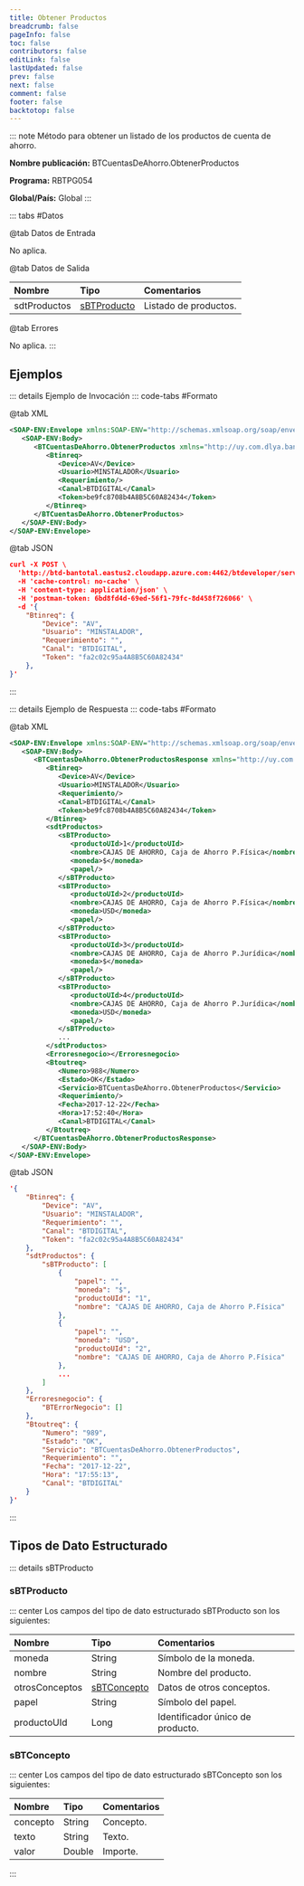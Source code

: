 ```yaml
---
title: Obtener Productos
breadcrumb: false
pageInfo: false
toc: false
contributors: false
editLink: false
lastUpdated: false
prev: false
next: false
comment: false
footer: false
backtotop: false
---
```


<!-- ABRE DATOS DEL MÉTODO -->
::: note Método para obtener un listado de los productos de cuenta de ahorro.

**Nombre publicación:** BTCuentasDeAhorro.ObtenerProductos

**Programa:** RBTPG054

**Global/País:** Global
:::
<!-- CIERRA DATOS DEL MÉTODO -->

<!-- ABRE TABLA DE DATOS -->
::: tabs #Datos 

@tab Datos de Entrada

No aplica.

@tab Datos de Salida

Nombre | Tipo | Comentarios
:--------- | :----------- | :-----------
sdtProductos | [sBTProducto](#sbtproducto) | Listado de productos.

@tab Errores

No aplica.
::: 
<!-- CIERRA TABLA DE DATOS -->

## **Ejemplos**

<!-- ABRE EJEMPLO DE INVOCACIÓN -->
::: details Ejemplo de Invocación 
::: code-tabs #Formato

@tab XML
```xml
<SOAP-ENV:Envelope xmlns:SOAP-ENV="http://schemas.xmlsoap.org/soap/envelope/" xmlns:xsd="http://www.w3.org/2001/XMLSchema" xmlns:SOAP-ENC="http://schemas.xmlsoap.org/soap/encoding/" xmlns:xsi="http://www.w3.org/2001/XMLSchema-instance"> 
   <SOAP-ENV:Body> 
      <BTCuentasDeAhorro.ObtenerProductos xmlns="http://uy.com.dlya.bantotal/BTSOA/"> 
         <Btinreq> 
            <Device>AV</Device> 
            <Usuario>MINSTALADOR</Usuario> 
            <Requerimiento/> 
            <Canal>BTDIGITAL</Canal> 
            <Token>be9fc8708b4A8B5C60A82434</Token> 
         </Btinreq> 
      </BTCuentasDeAhorro.ObtenerProductos> 
   </SOAP-ENV:Body> 
</SOAP-ENV:Envelope> 
```

@tab JSON
```json
curl -X POST \ 
  'http://btd-bantotal.eastus2.cloudapp.azure.com:4462/btdeveloper/servlet/com.dlya.bantotal.odwsbt_BTCuentasDeAhorro?ObtenerProductos=' \ 
  -H 'cache-control: no-cache' \ 
  -H 'content-type: application/json' \ 
  -H 'postman-token: 6bd8fd4d-69ed-56f1-79fc-8d458f726066' \ 
  -d '{ 
	"Btinreq": { 
		"Device": "AV", 
		"Usuario": "MINSTALADOR", 
		"Requerimiento": "", 
		"Canal": "BTDIGITAL", 
		"Token": "fa2c02c95a4A8B5C60A82434" 
	}, 
}'
```
:::
<!-- CIERRA EJEMPLO DE INVOCACIÓN -->

<!-- ABRE EJEMPLO DE RESPUESTA -->
::: details Ejemplo de Respuesta 
::: code-tabs #Formato

@tab XML
```xml
<SOAP-ENV:Envelope xmlns:SOAP-ENV="http://schemas.xmlsoap.org/soap/envelope/" xmlns:xsd="http://www.w3.org/2001/XMLSchema" xmlns:SOAP-ENC="http://schemas.xmlsoap.org/soap/encoding/" xmlns:xsi="http://www.w3.org/2001/XMLSchema-instance"> 
   <SOAP-ENV:Body> 
      <BTCuentasDeAhorro.ObtenerProductosResponse xmlns="http://uy.com.dlya.bantotal/BTSOA/"> 
         <Btinreq> 
            <Device>AV</Device> 
            <Usuario>MINSTALADOR</Usuario> 
            <Requerimiento/> 
            <Canal>BTDIGITAL</Canal> 
            <Token>be9fc8708b4A8B5C60A82434</Token> 
         </Btinreq> 
         <sdtProductos> 
            <sBTProducto> 
               <productoUId>1</productoUId> 
               <nombre>CAJAS DE AHORRO, Caja de Ahorro P.Física</nombre> 
               <moneda>$</moneda> 
               <papel/> 
            </sBTProducto> 
            <sBTProducto> 
               <productoUId>2</productoUId> 
               <nombre>CAJAS DE AHORRO, Caja de Ahorro P.Física</nombre> 
               <moneda>USD</moneda> 
               <papel/> 
            </sBTProducto> 
            <sBTProducto> 
               <productoUId>3</productoUId> 
               <nombre>CAJAS DE AHORRO, Caja de Ahorro P.Jurídica</nombre> 
               <moneda>$</moneda> 
               <papel/> 
            </sBTProducto> 
            <sBTProducto> 
               <productoUId>4</productoUId> 
               <nombre>CAJAS DE AHORRO, Caja de Ahorro P.Jurídica</nombre> 
               <moneda>USD</moneda> 
               <papel/> 
            </sBTProducto> 
            ...
         </sdtProductos> 
         <Erroresnegocio></Erroresnegocio> 
         <Btoutreq> 
            <Numero>988</Numero> 
            <Estado>OK</Estado> 
            <Servicio>BTCuentasDeAhorro.ObtenerProductos</Servicio> 
            <Requerimiento/> 
            <Fecha>2017-12-22</Fecha> 
            <Hora>17:52:40</Hora> 
            <Canal>BTDIGITAL</Canal> 
         </Btoutreq> 
      </BTCuentasDeAhorro.ObtenerProductosResponse> 
   </SOAP-ENV:Body> 
</SOAP-ENV:Envelope> 
``` 

@tab JSON
```json
'{ 
	"Btinreq": { 
		"Device": "AV", 
		"Usuario": "MINSTALADOR", 
		"Requerimiento": "", 
		"Canal": "BTDIGITAL", 
		"Token": "fa2c02c95a4A8B5C60A82434" 
	}, 
    "sdtProductos": { 
        "sBTProducto": [ 
            { 
                "papel": "", 
                "moneda": "$", 
                "productoUId": "1", 
                "nombre": "CAJAS DE AHORRO, Caja de Ahorro P.Física" 
            }, 
            { 
                "papel": "", 
                "moneda": "USD", 
                "productoUId": "2", 
                "nombre": "CAJAS DE AHORRO, Caja de Ahorro P.Física" 
            }, 
            ...
        ] 
    }, 
    "Erroresnegocio": { 
        "BTErrorNegocio": [] 
    }, 
    "Btoutreq": { 
        "Numero": "989", 
        "Estado": "OK", 
        "Servicio": "BTCuentasDeAhorro.ObtenerProductos", 
        "Requerimiento": "", 
        "Fecha": "2017-12-22", 
        "Hora": "17:55:13", 
        "Canal": "BTDIGITAL" 
    } 
}'
```
::: 
<!-- CIERRA EJEMPLO DE RESPUESTA -->

## **Tipos de Dato Estructurado**

<!-- ABRE SDT -->
::: details sBTProducto  

### sBTProducto

::: center 
Los campos del tipo de dato estructurado sBTProducto son los siguientes: 

Nombre | Tipo | Comentarios 
:--------- | :----------- | :----------- 
moneda | String | Símbolo de la moneda. 
nombre | String | Nombre del producto. 
otrosConceptos | [sBTConcepto](#sbtconcepto) | Datos de otros conceptos.
papel | String | Símbolo del papel. 
productoUId | Long | Identificador único de producto. 

### sBTConcepto

::: center 
Los campos del tipo de dato estructurado sBTConcepto son los siguientes: 

Nombre | Tipo | Comentarios 
:--------- | :----------- | :----------- 
concepto | String | Concepto.
texto | String | Texto.
valor | Double | Importe.
:::
<!-- CIERRA SDT -->